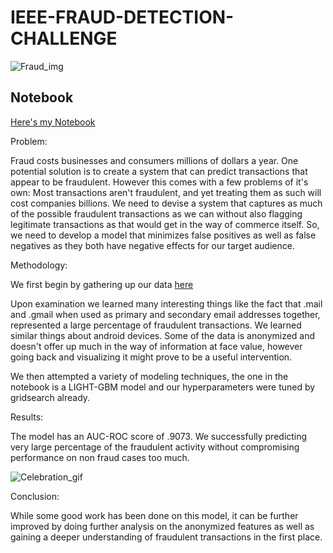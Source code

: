 # IEEE-FRAUD-DETECTION-CHALLENGE
![Fraud_img](https://www.finance-monthly.com/Finance-Monthly/wp-content/uploads/2018/07/Fraud-Epidemic-Costs-£3.2-Trillion-Globally-750x430.jpg)

## Notebook

[Here's my Notebook](https://nbviewer.jupyter.org/github/Shin-pete/IEEE-FRAUD-DETECTION-CHALLENGE/blob/master/Final_Notebook.ipynb)

Problem: 

Fraud costs businesses and consumers millions of dollars a year. One potential solution is to create a system that can predict transactions that appear to be fraudulent. However this comes with a few problems of it's own: Most transactions aren't fraudulent, and yet treating them as such will cost companies billions. We need to devise a system that captures as much of the possible fraudulent transactions as we can without also flagging legitimate transactions as that would get in the way of commerce itself. So, we need to develop a model that minimizes false positives as well as false negatives as they both have negative effects for our target audience. 

Methodology: 

We first begin by gathering up our data [here](https://www.kaggle.com/c/ieee-fraud-detection/data)

Upon examination we learned many interesting things like the fact that .mail and .gmail when used as primary and secondary email addresses together, represented a large percentage of fraudulent transactions. We learned similar things about android devices. Some of the data is anonymized and doesn't offer up much in the way of information at face value, however going back and visualizing it might prove to be a useful intervention. 


We then attempted a variety of modeling techniques, the one in the notebook is a LIGHT-GBM model and our hyperparameters were tuned by gridsearch already. 


Results: 

The model has an AUC-ROC score of .9073. We successfully predicting very large percentage of the fraudulent activity without compromising performance on non fraud cases too much. 

![Celebration_gif](https://acegif.com/wp-content/uploads/funny-celebrate-40.gif)


Conclusion: 

While some good work has been done on this model, it can be further improved by doing further analysis on the anonymized features as well as gaining a deeper understanding of fraudulent transactions in the first place. 
